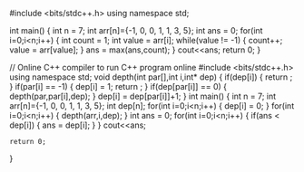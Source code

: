 #include <bits/stdc++.h>
using namespace std;

int main() {
    int n = 7;
    int arr[n]={-1, 0, 0, 1, 1, 3, 5};
    int ans = 0;
    for(int i=0;i<n;i++)
    {
        int count = 1;
        int value = arr[i];
        while(value != -1)
        {
            count++;
            value = arr[value];
        }
        ans = max(ans,count);
    }
    cout<<ans;
    return 0;
}













// Online C++ compiler to run C++ program online
#include <bits/stdc++.h>
using namespace std;
void depth(int par[],int i,int* dep)
{
    if(dep[i])
    {
        return ;
    }
    if(par[i] == -1)
    {
        dep[i] = 1;
        return ;
    }
    if(dep[par[i]] == 0)
    {
        depth(par,par[i],dep);
    }
    dep[i] = dep[par[i]]+1;
}
int main() {
    int n = 7;
    int arr[n]={-1, 0, 0, 1, 1, 3, 5};
    int dep[n];
    for(int i=0;i<n;i++)
    {
        dep[i] = 0;
    }
    for(int i=0;i<n;i++)
    {
        depth(arr,i,dep);
    }
    int ans = 0;
    for(int i=0;i<n;i++)
    {
        if(ans < dep[i])
        {
            ans = dep[i];
        }
    }
    cout<<ans;

    return 0;
}
